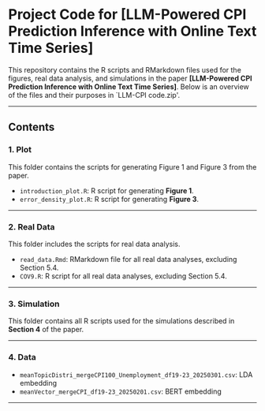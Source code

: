 # Project Code for [LLM-Powered CPI Prediction Inference with Online Text Time Series]

This repository contains the R scripts and RMarkdown files used for the figures, real data analysis, and simulations in the paper **[LLM-Powered CPI Prediction Inference with Online Text Time Series]**. Below is an overview of the files and their purposes in `LLM-CPI code.zip'.

---

## **Contents**

### **1. Plot**
This folder contains the scripts for generating Figure 1 and Figure 3 from the paper.
- `introduction_plot.R`: R script for generating **Figure 1**.
- `error_density_plot.R`: R script for generating **Figure 3**.

---

### **2. Real Data**
This folder includes the scripts for real data analysis.
- `read_data.Rmd`: RMarkdown file for all real data analyses, excluding Section 5.4.
- `COV9.R`: R script for all real data analyses, excluding Section 5.4.

---

### **3. Simulation**
This folder contains all R scripts used for the simulations described in **Section 4** of the paper.

---

### **4. Data**
- `meanTopicDistri_mergeCPI100_Unemployment_df19-23_20250301.csv`: LDA embedding
- `meanVector_mergeCPI_df19-23_20250201.csv`: BERT embedding

---
